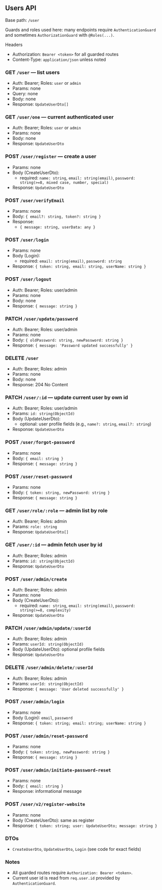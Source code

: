 ## Users API

Base path: `/user`

Guards and roles used here: many endpoints require `AuthenticationGuard` and sometimes `AuthorizationGuard` with `@Roles(...)`.

Headers
- Authorization: `Bearer <token>` for all guarded routes
- Content-Type: `application/json` unless noted

### GET `/user` — list users
- Auth: Bearer; Roles: `user` or `admin`
- Params: none
- Query: none
- Body: none
- Response: `UpdateUserDto[]`

### GET `/user/one` — current authenticated user
- Auth: Bearer; Roles: `user` or `admin`
- Params: none
- Body: none
- Response: `UpdateUserDto`

### POST `/user/register` — create a user
- Params: none
- Body (CreateUserDto):
  - required: `name: string`, `email: string(email)`, `password: string(>=8, mixed case, number, special)`
- Response: `UpdateUserDto`

### POST `/user/verifyEmail`
- Params: none
- Body: `{ email?: string, token?: string }`
- Response:
  - `{ message: string, userData: any }`

### POST `/user/login`
- Params: none
- Body (Login):
  - required: `email: string(email)`, `password: string`
- Response: `{ token: string, email: string, userName: string }`

### POST `/user/logout`
- Auth: Bearer; Roles: user/admin
- Params: none
- Body: none
- Response: `{ message: string }`

### PATCH `/user/update/password`
- Auth: Bearer; Roles: user/admin
- Params: none
- Body: `{ oldPassword: string, newPassword: string }`
- Response: `{ message: 'Password updated successfully' }`

### DELETE `/user`
- Auth: Bearer; Roles: admin
- Params: none
- Body: none
- Response: 204 No Content

### PATCH `/user/:id` — update current user by own id
- Auth: Bearer; Roles: user/admin
- Params: `id: string(ObjectId)`
- Body (UpdateUserDto):
  - optional: user profile fields (e.g., `name?: string`, `email?: string`)
- Response: `UpdateUserDto`

### POST `/user/forgot-password`
- Params: none
- Body: `{ email: string }`
- Response: `{ message: string }`

### POST `/user/reset-password`
- Params: none
- Body: `{ token: string, newPassword: string }`
- Response: `{ message: string }`

### GET `/user/role/:role` — admin list by role
- Auth: Bearer; Roles: admin
- Params: `role: string`
- Response: `UpdateUserDto[]`

### GET `/user/:id` — admin fetch user by id
- Auth: Bearer; Roles: admin
- Params: `id: string(ObjectId)`
- Response: `UpdateUserDto`

### POST `/user/admin/create`
- Auth: Bearer; Roles: admin
- Params: none
- Body (CreateUserDto):
  - required: `name: string`, `email: string(email)`, `password: string(>=8, complexity)`
- Response: `UpdateUserDto`

### PATCH `/user/admin/update/:userId`
- Auth: Bearer; Roles: admin
- Params: `userId: string(ObjectId)`
- Body (UpdateUserDto): optional profile fields
- Response: `UpdateUserDto`

### DELETE `/user/admin/delete/:userId`
- Auth: Bearer; Roles: admin
- Params: `userId: string(ObjectId)`
- Response: `{ message: 'User deleted successfully' }`

### POST `/user/admin/login`
- Params: none
- Body (Login): `email`, `password`
- Response: `{ token: string; email: string; userName: string }`

### POST `/user/admin/reset-password`
- Params: none
- Body: `{ token: string, newPassword: string }`
- Response: `{ message: string }`

### POST `/user/admin/initiate-password-reset`
- Params: none
- Body: `{ email: string }`
- Response: informational message

### POST `/user/v2/register-website`
- Params: none
- Body (CreateUserDto): same as register
- Response: `{ token: string; user: UpdateUserDto; message: string }`

### DTOs
- `CreateUserDto`, `UpdateUserDto`, `Login` (see code for exact fields)

### Notes
- All guarded routes require `Authorization: Bearer <token>`.
- Current user id is read from `req.user.id` provided by `AuthenticationGuard`.


